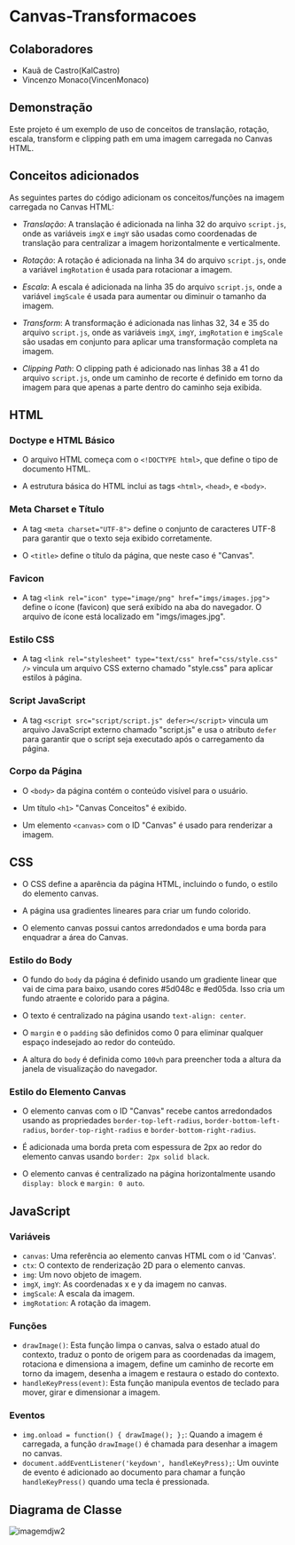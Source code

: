 # Canvas-Transformacoes

## Colaboradores

- Kauã de Castro(KalCastro)
- Vincenzo Monaco(VincenMonaco)

## Demonstração

Este projeto é um exemplo de uso de conceitos de translação, rotação, escala, transform e clipping path em uma imagem carregada no Canvas HTML. 

## Conceitos adicionados

As seguintes partes do código adicionam os conceitos/funções na imagem carregada no Canvas HTML:

- *Translação*: A translação é adicionada na linha 32 do arquivo `script.js`, onde as variáveis `imgX` e `imgY` são usadas como coordenadas de translação para centralizar a imagem horizontalmente e verticalmente.

- *Rotação*: A rotação é adicionada na linha 34 do arquivo `script.js`, onde a variável `imgRotation` é usada para rotacionar a imagem.

- *Escala*: A escala é adicionada na linha 35 do arquivo `script.js`, onde a variável `imgScale` é usada para aumentar ou diminuir o tamanho da imagem.

- *Transform*: A transformação é adicionada nas linhas 32, 34 e 35 do arquivo `script.js`, onde as variáveis `imgX`, `imgY`, `imgRotation` e `imgScale` são usadas em conjunto para aplicar uma transformação completa na imagem.

- *Clipping Path*: O clipping path é adicionado nas linhas 38 a 41 do arquivo `script.js`, onde um caminho de recorte é definido em torno da imagem para que apenas a parte dentro do caminho seja exibida.

## HTML

### Doctype e HTML Básico

- O arquivo HTML começa com o `<!DOCTYPE html>`, que define o tipo de documento HTML.

- A estrutura básica do HTML inclui as tags `<html>`, `<head>`, e `<body>`.

### Meta Charset e Título

- A tag `<meta charset="UTF-8">` define o conjunto de caracteres UTF-8 para garantir que o texto seja exibido corretamente.

- O `<title>` define o título da página, que neste caso é "Canvas".

### Favicon

- A tag `<link rel="icon" type="image/png" href="imgs/images.jpg">` define o ícone (favicon) que será exibido na aba do navegador. O arquivo de ícone está localizado em "imgs/images.jpg".

### Estilo CSS

- A tag `<link rel="stylesheet" type="text/css" href="css/style.css" />` vincula um arquivo CSS externo chamado "style.css" para aplicar estilos à página.

### Script JavaScript

- A tag `<script src="script/script.js" defer></script>` vincula um arquivo JavaScript externo chamado "script.js" e usa o atributo `defer` para garantir que o script seja executado após o carregamento da página.

### Corpo da Página

- O `<body>` da página contém o conteúdo visível para o usuário.

- Um título `<h1>` "Canvas Conceitos" é exibido.

- Um elemento `<canvas>` com o ID "Canvas" é usado para renderizar a imagem.

## CSS

- O CSS define a aparência da página HTML, incluindo o fundo, o estilo do elemento canvas.

- A página usa gradientes lineares para criar um fundo colorido.

- O elemento canvas possui cantos arredondados e uma borda para enquadrar a área do Canvas.

### Estilo do Body

- O fundo do `body` da página é definido usando um gradiente linear que vai de cima para baixo, usando cores #5d048c e #ed05da. Isso cria um fundo atraente e colorido para a página.

- O texto é centralizado na página usando `text-align: center`.

- O `margin` e o `padding` são definidos como 0 para eliminar qualquer espaço indesejado ao redor do conteúdo.

- A altura do `body` é definida como `100vh` para preencher toda a altura da janela de visualização do navegador.

### Estilo do Elemento Canvas

- O elemento canvas com o ID "Canvas" recebe cantos arredondados usando as propriedades `border-top-left-radius`, `border-bottom-left-radius`, `border-top-right-radius` e `border-bottom-right-radius`.

- É adicionada uma borda preta com espessura de 2px ao redor do elemento canvas usando `border: 2px solid black`.

- O elemento canvas é centralizado na página horizontalmente usando `display: block` e `margin: 0 auto`.

## JavaScript
### Variáveis
- `canvas`: Uma referência ao elemento canvas HTML com o id 'Canvas'.
- `ctx`: O contexto de renderização 2D para o elemento canvas.
- `img`: Um novo objeto de imagem.
- `imgX`, `imgY`: As coordenadas x e y da imagem no canvas.
- `imgScale`: A escala da imagem.
- `imgRotation`: A rotação da imagem.

### Funções
- `drawImage()`: Esta função limpa o canvas, salva o estado atual do contexto, traduz o ponto de origem para as coordenadas da imagem, rotaciona e dimensiona a imagem, define um caminho de recorte em torno da imagem, desenha a imagem e restaura o estado do contexto.
- `handleKeyPress(event)`: Esta função manipula eventos de teclado para mover, girar e dimensionar a imagem.

### Eventos
- `img.onload = function() { drawImage(); };`: Quando a imagem é carregada, a função `drawImage()` é chamada para desenhar a imagem no canvas.
- `document.addEventListener('keydown', handleKeyPress);`: Um ouvinte de evento é adicionado ao documento para chamar a função `handleKeyPress()` quando uma tecla é pressionada.

## Diagrama de Classe


![imagemdjw2](https://github.com/KalCastro/Canvas-Transforma-es/assets/129300311/d10916eb-9b8f-4210-9641-fb39a3d03250)
